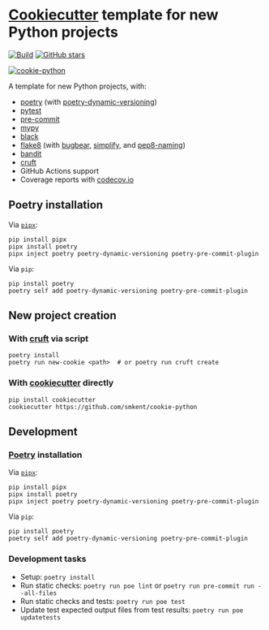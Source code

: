 # [Cookiecutter][cookiecutter] template for new Python projects

[![Build](https://img.shields.io/github/checks-status/smkent/cookie-python/main?label=build)][gh-actions]
[![GitHub stars](https://img.shields.io/github/stars/smkent/cookie-python?style=social)][repo]

[![cookie-python][logo]](#)

A template for new Python projects, with:

* [poetry][poetry] (with [poetry-dynamic-versioning][poetry-dynamic-versioning])
* [pytest][pytest]
* [pre-commit][pre-commit]
* [mypy][mypy]
* [black][black]
* [flake8][flake8] (with [bugbear][flake8-bugbear], [simplify][flake8-simplify],
  and [pep8-naming][pep8-naming])
* [bandit][bandit]
* [cruft][cruft]
* GitHub Actions support
* Coverage reports with [codecov.io][codecov]

## Poetry installation

Via [`pipx`][pipx]:

```console
pip install pipx
pipx install poetry
pipx inject poetry poetry-dynamic-versioning poetry-pre-commit-plugin
```

Via `pip`:

```console
pip install poetry
poetry self add poetry-dynamic-versioning poetry-pre-commit-plugin
```

## New project creation

### With [cruft][cruft] via script

```console
poetry install
poetry run new-cookie <path>  # or poetry run cruft create
```

### With [cookiecutter][cookiecutter] directly

```console
pip install cookiecutter
cookiecutter https://github.com/smkent/cookie-python
```

## Development

### [Poetry][poetry] installation

Via [`pipx`][pipx]:

```console
pip install pipx
pipx install poetry
pipx inject poetry poetry-dynamic-versioning poetry-pre-commit-plugin
```

Via `pip`:

```console
pip install poetry
poetry self add poetry-dynamic-versioning poetry-pre-commit-plugin
```

### Development tasks

* Setup: `poetry install`
* Run static checks: `poetry run poe lint` or
  `poetry run pre-commit run --all-files`
* Run static checks and tests: `poetry run poe test`
* Update test expected output files from test results:
  `poetry run poe updatetests`

[bandit]: https://github.com/PyCQA/bandit
[black]: https://github.com/psf/black
[codecov]: https://codecov.io
[cookiecutter]: https://github.com/cookiecutter/cookiecutter
[cruft]: https://github.com/cruft/cruft
[flake8-bugbear]: https://github.com/PyCQA/flake8-bugbear
[flake8-simplify]: https://github.com/MartinThoma/flake8-simplify
[flake8]: https://github.com/pycqa/flake8
[gh-actions]: https://github.com/smkent/cookie-python/actions?query=branch%3Amain
[logo]: https://raw.github.com/smkent/cookie-python/main/img/cookie-python.png
[mypy]: https://github.com/python/mypy
[pep8-naming]: https://github.com/PyCQA/pep8-naming
[pipx]: https://pypa.github.io/pipx/
[poetry-dynamic-versioning]: https://github.com/mtkennerly/poetry-dynamic-versioning
[poetry-installation]: https://python-poetry.org/docs/#installation
[poetry]: https://python-poetry.org/
[pre-commit]: https://pre-commit.com/
[pytest]: https://docs.pytest.org
[repo]: https://github.com/smkent/cookie-python
